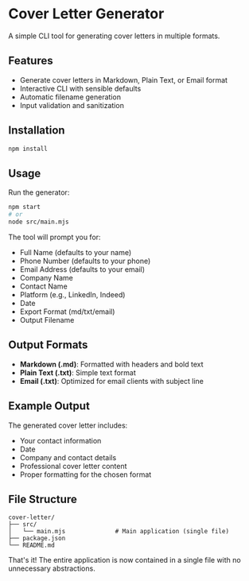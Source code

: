 # Cover Letter Generator

A simple CLI tool for generating cover letters in multiple formats.

## Features

- Generate cover letters in Markdown, Plain Text, or Email format
- Interactive CLI with sensible defaults
- Automatic filename generation
- Input validation and sanitization

## Installation

```bash
npm install
```

## Usage

Run the generator:

```bash
npm start
# or
node src/main.mjs
```

The tool will prompt you for:
- Full Name (defaults to your name)
- Phone Number (defaults to your phone)
- Email Address (defaults to your email)
- Company Name
- Contact Name
- Platform (e.g., LinkedIn, Indeed)
- Date
- Export Format (md/txt/email)
- Output Filename

## Output Formats

- **Markdown (.md)**: Formatted with headers and bold text
- **Plain Text (.txt)**: Simple text format
- **Email (.txt)**: Optimized for email clients with subject line

## Example Output

The generated cover letter includes:
- Your contact information
- Date
- Company and contact details
- Professional cover letter content
- Proper formatting for the chosen format

## File Structure

```
cover-letter/
├── src/
│   └── main.mjs              # Main application (single file)
├── package.json
└── README.md
```

That's it! The entire application is now contained in a single file with no unnecessary abstractions. 